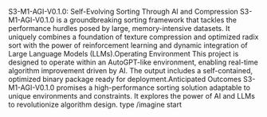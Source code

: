 S3-M1-AGI-V0.1.0: Self-Evolving Sorting Through AI and Compression
S3-M1-AGI-V0.1.0 is a groundbreaking sorting framework that tackles the performance hurdles posed by large, memory-intensive datasets. It uniquely combines a foundation of texture compression and optimized radix sort with the power of reinforcement learning and dynamic integration of Large Language Models (LLMs).Operating Environment
This project is designed to operate within an AutoGPT-like environment, enabling real-time algorithm improvement driven by AI.  The output includes a self-contained, optimized binary package ready for deployment.Anticipated Outcomes
S3-M1-AGI-V0.1.0 promises a high-performance sorting solution adaptable to unique environments and constraints.  It explores the power of AI and LLMs to revolutionize algorithm design. type /imagine start 
## 
